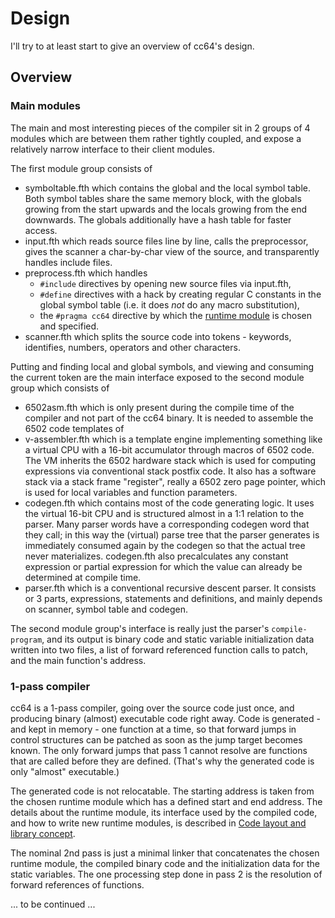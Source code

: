 # Design

I'll try to at least start to give an overview of cc64's design.

## Overview

### Main modules

The main and most interesting pieces of the compiler sit in 2 groups
of 4 modules which are between them rather tightly coupled, and
expose a relatively narrow interface to their client modules.

The first module group consists of

- symboltable.fth which contains the global and the local symbol
  table. Both symbol tables share the same memory block, with the
  globals growing from the start upwards and the locals growing
  from the end downwards. The globals additionally have a hash
  table for faster access.
- input.fth which reads source files line by line, calls the
  preprocessor, gives the scanner a char-by-char view of the source,
  and transparently handles include files.
- preprocess.fth which handles
  - `#include` directives by opening new source files via input.fth,
  - `#define` directives with a hack by creating regular C constants
    in the global symbol table
    (i.e. it does *not* do any macro substitution),
  - the `#pragma cc64` directive by which the
    [runtime module](Runtime-libs.md) is chosen and specified.
- scanner.fth which splits the source code into tokens - keywords,
  identifies, numbers, operators and other characters.

Putting and finding local and global symbols, and viewing and
consuming the current token are the main interface exposed to
the second module group which consists of

- 6502asm.fth which is only present during the compile time of the
  compiler and not part of the cc64 binary. It is needed to assemble
  the 6502 code templates of
- v-assembler.fth which is a template engine implementing something
  like a virtual CPU with a 16-bit accumulator through macros of
  6502 code. The VM inherits the 6502 hardware stack which is used
  for computing expressions via conventional stack postfix code.
  It also has a software stack via a stack frame "register", really
  a 6502 zero page pointer, which is used for local variables and
  function parameters.
- codegen.fth which contains most of the code generating logic.
  It uses the virtual 16-bit CPU and is structured almost in a
  1:1 relation to the parser.
  Many parser words have a corresponding codegen
  word that they call; in this way the (virtual) parse tree that
  the parser generates is immediately consumed again by the codegen
  so that the actual tree never materializes. codegen.fth also
  precalculates any constant expression or partial expression for
  which the value can already be determined at compile time.
- parser.fth which is a conventional recursive descent parser.
  It consists or 3 parts, expressions, statements and definitions,
  and mainly depends on scanner, symbol table and codegen.

The second module group's interface is really just the parser's
`compile-program`, and its output is binary code and static variable
initialization data written into two files, a list of forward
referenced function calls to patch, and the main function's address.

### 1-pass compiler

cc64 is a 1-pass compiler, going over the source code just once,
and producing binary (almost) executable code right away.
Code is generated - and kept in memory - one function at a time,
so that forward jumps in control structures can be patched as soon
as the jump target becomes known. The only forward jumps that pass 1
cannot resolve are functions that are called before they are
defined. (That's why the generated code is only "almost"
executable.)

The generated code is not relocatable. The starting address is taken
from the chosen runtime module which has a defined start and end
address. The details about the runtime module, its interface used by
the compiled code, and how to write new runtime modules, is
described in [Code layout and library concept](Runtime-libs.md).

The nominal 2nd pass is just a minimal linker that concatenates
the chosen runtime module, the compiled binary code and the
initialization data for the static variables. The one processing
step done in pass 2 is the resolution of forward references of
functions.

... to be continued ...
